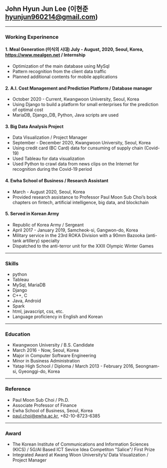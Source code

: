## John Hyun Jun Lee (이현준 <hyunjun960214@gmail.com>)

---------------------------------------
### Working Experinence

#### 1. Meal Generation (미식의 시대) July - August, 2020,  Seoul, Korea, https://www.mealgen.net / Internship
* Optimization of the main database using MySql
* Pattern recognition from the client data traffic
* Planned additional contents for mobile applications

#### 2. A.I. Cost Management and Prediction Platform / Database manager
* October 2020 - Current, Kwangwoon University, Seoul, Korea
* Using Django to build a platform for small enterprises for the prediction of optimal cost 
* MariaDB, Django_DB, Python, Java scripts are used
#### 3. Big Data Analysis Project
* Data Visualization / Project Manager
* September - December 2020, Kwangwoon University, Seoul, Korea
* Using credit card (BC Card) data for cunsuming of supply chain (Covid-19)
* Used Tableau for data visualization
* Used Python to crawl data from news clips on the Internet for recognition during the Covid-19 period 
#### 4. Ewha School of Business / Research Assistant
* March - August 2020, Seoul, Korea
* Provided research assistance to Professor Paul Moon Sub Choi’s book chapters on fintech, artificial intelligence, big data, and blockchain 
#### 5. Served in Korean Army
* Republic of Korea Army / Sergeant
* April 2017 - January 2019, Samcheok-si, Gangwon-do, Korea
* Military service in the 23rd ROKA Division with a 90mm Bazooka (anti-tank artillery) specialty
* Dispatched to the anti-terror unit for the XXIII Olympic Winter Games 
---------------------------------------
### Skills	 
* python
* Tableau
* MySql, MariaDB 
* Django 
* C++, C 
* Java, Android 
* Spark
* html, javascript, css, etc.
* Language proficiency in English and Korean
--------------------------------------- 
### Education	 
* Kwangwoon University / B.S. Candidate
* March 2016 - Now,  Seoul, Korea 
* Major in Computer Software Engineering
* Minor in Business Administration
* Yatap High School / Diploma / March 2013 - February 2016, Seongnam-si, Gyeonggi-do, Korea
---------------------------------------
### Reference	 
* Paul Moon Sub Choi / Ph.D.
* Associate Professor of Finance
* Ewha School of Business, Seoul, Korea
* paul.choi@ewha.ac.kr, +82-10-8723-6385
---------------------------------------					 
### Award
* The Korean Institute of Communications and Information Sciences (KICS) / 5G/AI Based ICT Sevice Idea Competiton "Salice"/ First Prize 
* Integrated Award at Kwang Woon University’s/ Data Visualization / Project Manager
					

					
